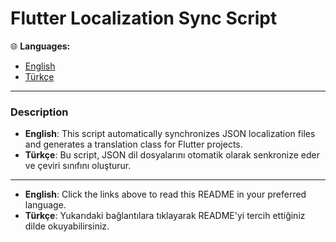 # Flutter Localization Sync Script

🌐 **Languages:**  
- [English](README.en.md)  
- [Türkçe](README.tr.md)  

---

### Description
- **English**: This script automatically synchronizes JSON localization files and generates a translation class for Flutter projects.  
- **Türkçe**: Bu script, JSON dil dosyalarını otomatik olarak senkronize eder ve çeviri sınıfını oluşturur.

---

- **English**: Click the links above to read this README in your preferred language.  
- **Türkçe**: Yukarıdaki bağlantılara tıklayarak README'yi tercih ettiğiniz dilde okuyabilirsiniz.
